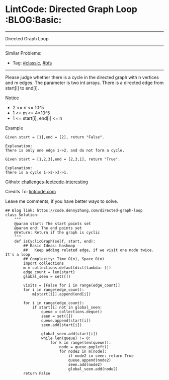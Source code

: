 # LintCode: Directed Graph Loop     :BLOG:Basic:


---

Directed Graph Loop  

---

Similar Problems:  
-   Tag: [#classic](https://code.dennyzhang.com/tag/classic), [#bfs](https://code.dennyzhang.com/tag/bfs)

---

Please judge whether there is a cycle in the directed graph with n vertices and m edges. The parameter is two int arrays. There is a directed edge from start[i] to end[i].  

Notice  
-   2 <= n <= 10^5
-   1 <= m <= 4\*10^5
-   1 <= start[i], end[i] <= n

Example  

    Given start = [1],end = [2], return "False".
    
    Explanation:
    There is only one edge 1->2, and do not form a cycle.

    Given start = [1,2,3],end = [2,3,1], return "True".
    
    Explanation:
    There is a cycle 1->2->3->1.

Github: [challenges-leetcode-interesting](https://github.com/DennyZhang/challenges-leetcode-interesting/tree/master/directed-graph-loop)  

Credits To: [lintcode.com](http://www.lintcode.com/en/problem/directed-graph-loop/)  

Leave me comments, if you have better ways to solve.  

    ## Blog link: https://code.dennyzhang.com/directed-graph-loop
    class Solution:
        """
        @param start: The start points set
        @param end: The end points set
        @return: Return if the graph is cyclic
        """
        def isCyclicGraph(self, start, end):
            ## Basic Ideas: hashmap
            ##   Keep adding related edge, if we visit one node twice. It's a loop
            ## Complexity: Time O(n), Space O(n)
            import collections
            m = collections.defaultdict(lambda: [])
            edge_count = len(start)
            global_seen = set([])
    
            visits = [False for i in range(edge_count)]
            for i in range(edge_count):
                m[start[i]].append(end[i])
    
            for i in range(edge_count):
                if start[i] not in global_seen:
                    queue = collections.deque()
                    seen = set([])
                    queue.append(start[i])
                    seen.add(start[i])
    
                    global_seen.add(start[i])
                    while len(queue) != 0:
                        for k in range(len(queue)):
                            node = queue.popleft()
                            for node2 in m[node]:
                                if node2 in seen: return True
                                queue.append(node2)
                                seen.add(node2)
                                global_seen.add(node2)
            return False